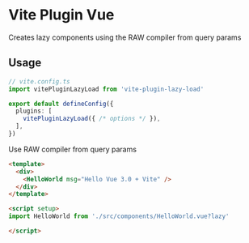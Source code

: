 # Vite Plugin Vue

Creates lazy components using the RAW compiler from query params

## Usage

```ts
// vite.config.ts
import vitePluginLazyLoad from 'vite-plugin-lazy-load'

export default defineConfig({
  plugins: [
    vitePluginLazyLoad({ /* options */ }),
  ],
})
```

Use RAW compiler from query params

```html
<template>
  <div>
    <HelloWorld msg="Hello Vue 3.0 + Vite" />
  </div>
</template>

<script setup>
import HelloWorld from './src/components/HelloWorld.vue?lazy'

</script>
```